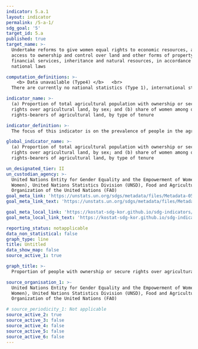 ```yaml
---
indicator: 5.a.1
layout: indicator
permalink: /5-a-1/
sdg_goal: '5'
target_id: 5.a
published: true
target_name: >-
  Undertake reforms to give women equal rights to economic resources, as well as
  access to ownership and control over land and other forms of property,
  financial services, inheritance and natural resources, in accordance with
  national laws

computation_definitions: >-
    <b> Data unavailable (Type4) </b>   <br>
  There are currently no national statistics (Type 1), international statistics (Type 2), or alternative national statistics (Type 3) available. The Data of Type 1, type 2, or type 3 can be also included in case of temporary unavailability.

indicator_name: >-
  (a) Proportion of total agricultural population with ownership or secure
  rights over agricultural land, by sex; and (b) share of women among owners or
  rights-bearers of agricultural land, by type of tenure

indicator_definition: >-
  The focus of this indicator is on the prevalence of people in the agricultural population with ownership or tenure rights over agricultural land, disaggregated by sex and measures the gender parity, the extent to which women are disadvantaged in ownership / tenure rights over agricultural land.   

global_indicator_name: >-
  (a) Proportion of total agricultural population with ownership or secure
  rights over agricultural land, by sex; and (b) share of women among owners or
  rights-bearers of agricultural land, by type of tenure

un_designated_tier: II
un_custodian_agency: >-
  United Nations Entity for Gender Equality and the Empowerment of Women (UN
  Women), United Nations Statistics Division (UNSD), Food and Agriculture
  Organization of the United Nations (FAO)
goal_meta_link: 'https://unstats.un.org/sdgs/metadata/files/Metadata-05-0a-01.pdf'
goal_meta_link_text: 'https://unstats.un.org/sdgs/metadata/files/Metadata-05-0a-01.pdf'

goal_meta_local_link: 'https://kostat-sdg-kor.github.io/sdg-indicators/public/data/Metadata-05-0a-01_ENG.pdf'
goal_meta_local_link_text: 'https://kostat-sdg-kor.github.io/sdg-indicators/public/data/Metadata-05-0a-01_ENG.pdf'

reporting_status: notapplicable
data_non_statistical: false
graph_type: line
title: Untitled
data_show_map: false
source_active_1: true

graph_title: >-
  Proportion of people with ownership or secure rights over agricultural land (out of total agricultural population), by sex (%) 

source_organisation_1: >-
  United Nations Entity for Gender Equality and the Empowerment of Women (UN
  Women), United Nations Statistics Division (UNSD), Food and Agriculture
  Organization of the United Nations (FAO)

# source_periodicity_1: Not applicable
source_active_2: true
source_active_3: false
source_active_4: false
source_active_5: false
source_active_6: false
---
```

